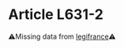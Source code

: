 # Article L631-2

⚠️Missing data from [legifrance](https://www.legifrance.gouv.fr/codes/article_lc/LEGIARTI000006238072)⚠️